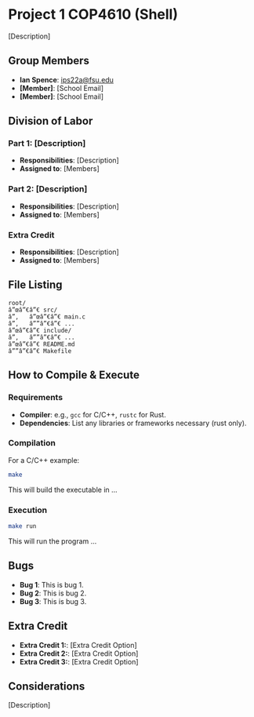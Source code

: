 # Project 1 COP4610 (Shell)

[Description]

## Group Members
- **Ian Spence**: ips22a@fsu.edu
- **[Member]**: [School Email]
- **[Member]**: [School Email]
## Division of Labor

### Part 1: [Description]
- **Responsibilities**: [Description]
- **Assigned to**: [Members]

### Part 2: [Description]
- **Responsibilities**: [Description]
- **Assigned to**: [Members]

### Extra Credit
- **Responsibilities**: [Description]
- **Assigned to**: [Members]

## File Listing
```
root/
â”œâ”€â”€ src/
â”‚   â”œâ”€â”€ main.c
â”‚   â””â”€â”€ ...
â”œâ”€â”€ include/
â”‚   â””â”€â”€ ...
â”œâ”€â”€ README.md
â””â”€â”€ Makefile

```
## How to Compile & Execute

### Requirements
- **Compiler**: e.g., `gcc` for C/C++, `rustc` for Rust.
- **Dependencies**: List any libraries or frameworks necessary (rust only).

### Compilation
For a C/C++ example:
```bash
make
```
This will build the executable in ...
### Execution
```bash
make run
```
This will run the program ...

## Bugs
- **Bug 1**: This is bug 1.
- **Bug 2**: This is bug 2.
- **Bug 3**: This is bug 3.

## Extra Credit
- **Extra Credit 1:**: [Extra Credit Option]
- **Extra Credit 2:**: [Extra Credit Option]
- **Extra Credit 3:**: [Extra Credit Option]

## Considerations
[Description]
